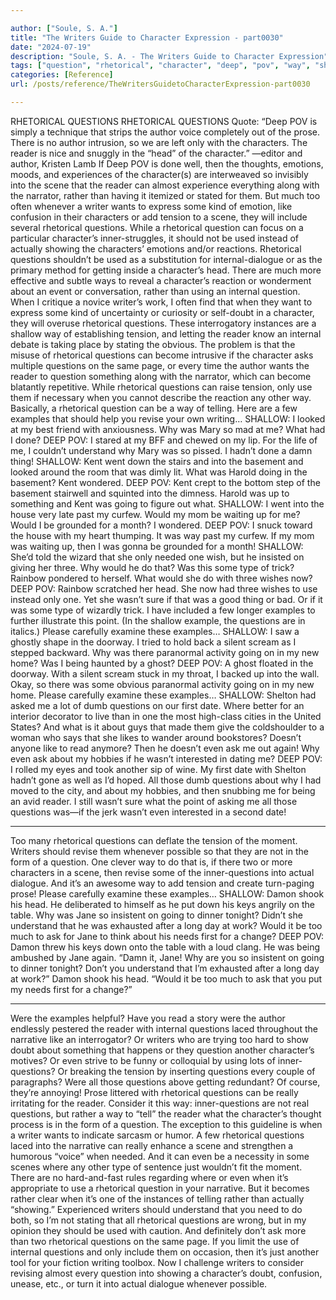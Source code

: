 ```yaml
---

author: ["Soule, S. A."]
title: "The Writers Guide to Character Expression - part0030"
date: "2024-07-19"
description: "Soule, S. A. - The Writers Guide to Character Expression"
tags: ["question", "rhetorical", "character", "deep", "pov", "way", "shallow", "reader", "writer", "tension", "would", "even", "author", "head", "scene", "rather", "going", "one", "ask", "much", "want", "like", "internal", "use", "example"]
categories: [Reference]
url: /posts/reference/TheWritersGuidetoCharacterExpression-part0030

---
```



RHETORICAL QUESTIONS
RHETORICAL QUESTIONS
Quote: “Deep POV is simply a technique that strips the author voice completely out of the prose. There is no author intrusion, so we are left only with the characters. The reader is nice and snuggly in the “head” of the character.” —editor and author, Kristen Lamb
If Deep POV is done well, then the thoughts, emotions, moods, and experiences of the character(s) are interweaved so invisibly into the scene that the reader can almost experience everything along with the narrator, rather than having it itemized or stated for them. But much too often whenever a writer wants to express some kind of emotion, like confusion in their characters or add tension to a scene, they will include several rhetorical questions.
While a rhetorical question can focus on a particular character’s inner-struggles, it should not be used instead of actually showing the characters’ emotions and/or reactions.
Rhetorical questions shouldn’t be used as a substitution for internal-dialogue or as the primary method for getting inside a character’s head. There are much more effective and subtle ways to reveal a character’s reaction or wonderment about an event or conversation, rather than using an internal question.
When I critique a novice writer’s work, I often find that when they want to express some kind of uncertainty or curiosity or self-doubt in a character, they will overuse rhetorical questions. These interrogatory instances are a shallow way of establishing tension, and letting the reader know an internal debate is taking place by stating the obvious. The problem is that the misuse of rhetorical questions can become intrusive if the character asks multiple questions on the same page, or every time the author wants the reader to question something along with the narrator, which can become blatantly repetitive.
While rhetorical questions can raise tension, only use them if necessary when you cannot describe the reaction any other way.
Basically, a rhetorical question can be a way of telling.
Here are a few examples that should help you revise your own writing…
SHALLOW: I looked at my best friend with anxiousness. Why was Mary so mad at me? What had I done?
DEEP POV: I stared at my BFF and chewed on my lip. For the life of me, I couldn’t understand why Mary was so pissed. I hadn’t done a damn thing!
SHALLOW: Kent went down the stairs and into the basement and looked around the room that was dimly lit. What was Harold doing in the basement? Kent wondered.
DEEP POV: Kent crept to the bottom step of the basement stairwell and squinted into the dimness. Harold was up to something and Kent was going to figure out what.
SHALLOW: I went into the house very late past my curfew. Would my mom be waiting up for me? Would I be grounded for a month? I wondered.
DEEP POV: I snuck toward the house with my heart thumping. It was way past my curfew. If my mom was waiting up, then I was gonna be grounded for a month!
SHALLOW: She’d told the wizard that she only needed one wish, but he insisted on giving her three. Why would he do that? Was this some type of trick? Rainbow pondered to herself. What would she do with three wishes now?
DEEP POV: Rainbow scratched her head. She now had three wishes to use instead only one. Yet she wasn’t sure if that was a good thing or bad. Or if it was some type of wizardly trick.
I have included a few longer examples to further illustrate this point. (In the shallow example, the questions are in italics.)
Please carefully examine these examples…
SHALLOW: I saw a ghostly shape in the doorway. I tried to hold back a silent scream as I stepped backward. Why was there paranormal activity going on in my new home? Was I being haunted by a ghost?
DEEP POV: A ghost floated in the doorway. With a silent scream stuck in my throat, I backed up into the wall. Okay, so there was some obvious paranormal activity going on in my new home.
Please carefully examine these examples…
SHALLOW: Shelton had asked me a lot of dumb questions on our first date. Where better for an interior decorator to live than in one the most high-class cities in the United States? And what is it about guys that made them give the coldshoulder to a woman who says that she likes to wander around bookstores? Doesn’t anyone like to read anymore? Then he doesn’t even ask me out again! Why even ask about my hobbies if he wasn’t interested in dating me?
DEEP POV: I rolled my eyes and took another sip of wine. My first date with Shelton hadn’t gone as well as I’d hoped. All those dumb questions about why I had moved to the city, and about my hobbies, and then snubbing me for being an avid reader.
I still wasn’t sure what the point of asking me all those questions was—if the jerk wasn’t even interested in a second date!
***
Too many rhetorical questions can deflate the tension of the moment. Writers should revise them whenever possible so that they are not in the form of a question. One clever way to do that is, if there two or more characters in a scene, then revise some of the inner-questions into actual dialogue. And it’s an awesome way to add tension and create turn-paging prose!
Please carefully examine these examples…
SHALLOW: Damon shook his head. He deliberated to himself as he put down his keys angrily on the table. Why was Jane so insistent on going to dinner tonight? Didn’t she understand that he was exhausted after a long day at work? Would it be too much to ask for Jane to think about his needs first for a change?
DEEP POV: Damon threw his keys down onto the table with a loud clang. He was being ambushed by Jane again.
“Damn it, Jane! Why are you so insistent on going to dinner tonight? Don’t you understand that I’m exhausted after a long day at work?” Damon shook his head. “Would it be too much to ask that you put my needs first for a change?”
***
Were the examples helpful?
Have you read a story were the author endlessly pestered the reader with internal questions laced throughout the narrative like an interrogator?
Or writers who are trying too hard to show doubt about something that happens or they question another character’s motives?
Or even strive to be funny or colloquial by using lots of inner-questions? Or breaking the tension by inserting questions every couple of paragraphs?
Were all those questions above getting redundant?
Of course, they’re annoying!
Prose littered with rhetorical questions can be really irritating for the reader. Consider it this way: inner-questions are not real questions, but rather a way to “tell” the reader what the character’s thought process is in the form of a question.
The exception to this guideline is when a writer wants to indicate sarcasm or humor. A few rhetorical questions laced into the narrative can really enhance a scene and strengthen a humorous “voice” when needed. And it can even be a necessity in some scenes where any other type of sentence just wouldn’t fit the moment.
There are no hard-and-fast rules regarding where or even when it’s appropriate to use a rhetorical question in your narrative. But it becomes rather clear when it’s one of the instances of telling rather than actually “showing.”
Experienced writers should understand that you need to do both, so I’m not stating that all rhetorical questions are wrong, but in my opinion they should be used with caution. And definitely don’t ask more than two rhetorical questions on the same page.
If you limit the use of internal questions and only include them on occasion, then it’s just another tool for your fiction writing toolbox.
Now I challenge writers to consider revising almost every question into showing a character’s doubt, confusion, unease, etc., or turn it into actual dialogue whenever possible.

